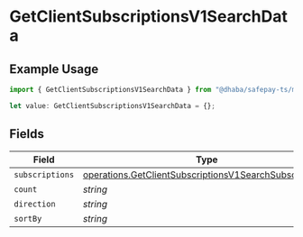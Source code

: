 # GetClientSubscriptionsV1SearchData

## Example Usage

```typescript
import { GetClientSubscriptionsV1SearchData } from "@dhaba/safepay-ts/models/operations";

let value: GetClientSubscriptionsV1SearchData = {};
```

## Fields

| Field                                                                                                                            | Type                                                                                                                             | Required                                                                                                                         | Description                                                                                                                      |
| -------------------------------------------------------------------------------------------------------------------------------- | -------------------------------------------------------------------------------------------------------------------------------- | -------------------------------------------------------------------------------------------------------------------------------- | -------------------------------------------------------------------------------------------------------------------------------- |
| `subscriptions`                                                                                                                  | [operations.GetClientSubscriptionsV1SearchSubscription](../../models/operations/getclientsubscriptionsv1searchsubscription.md)[] | :heavy_minus_sign:                                                                                                               | N/A                                                                                                                              |
| `count`                                                                                                                          | *string*                                                                                                                         | :heavy_minus_sign:                                                                                                               | N/A                                                                                                                              |
| `direction`                                                                                                                      | *string*                                                                                                                         | :heavy_minus_sign:                                                                                                               | N/A                                                                                                                              |
| `sortBy`                                                                                                                         | *string*                                                                                                                         | :heavy_minus_sign:                                                                                                               | N/A                                                                                                                              |